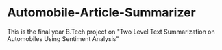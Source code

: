 # Automobile-Article-Summarizer
This is the final year B.Tech project on "Two Level Text Summarization on Automobiles Using Sentiment Analysis"
